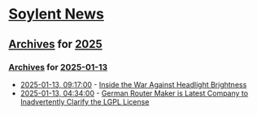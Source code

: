 # [Soylent News](../../../README.md)

## [Archives](../../index.md) for [2025](../index.md)

### [Archives](../../index.md) for [2025-01-13](index.md)

* [2025-01-13, 09:17:00](https://soylentnews.org/article.pl?sid=25/01/12/1458219&from=rss) - [Inside the War Against Headlight Brightness](https://soylentnews.org/article.pl?sid=25/01/12/1458219&from=rss)
* [2025-01-13, 04:34:00](https://soylentnews.org/article.pl?sid=25/01/12/1455259&from=rss) - [German Router Maker is Latest Company to Inadvertently Clarify the LGPL License](https://soylentnews.org/article.pl?sid=25/01/12/1455259&from=rss)
